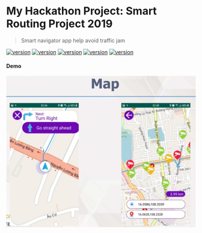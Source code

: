 # My Hackathon Project: Smart Routing Project 2019
> Smart navigator app help avoid traffic jam

[![version](https://img.shields.io/badge/version-1.0-green.svg?style=flat-square)](https://semver.org)
[![version](https://img.shields.io/badge/build-passing-green?style=flat-square)](https://semver.org)
[![version](https://img.shields.io/badge/flask-v1.1-blue?style=flat-square)](https://semver.org)
[![version](https://img.shields.io/badge/rcnn-v1.0-blue?style=flat-square)](https://semver.org)
[![version](https://img.shields.io/badge/sdk-28-yellow?style=flat-square)](https://semver.org)

#### Demo
![](/docs/images/demo.png)
